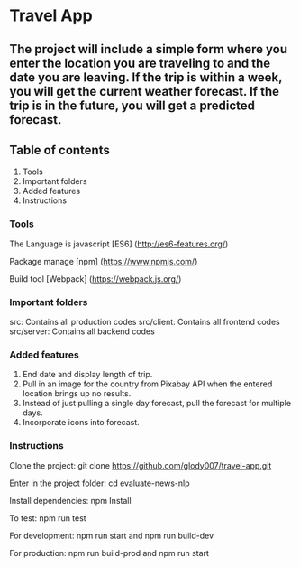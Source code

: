 # Travel App

## The project will include a simple form where you enter the location you are traveling to and the date you are leaving. If the trip is within a week, you will get the current weather forecast. If the trip is in the future, you will get a predicted forecast.

## Table of contents

1. Tools
2. Important folders
3. Added features
4. Instructions

### Tools

The Language is javascript [ES6] (http://es6-features.org/)

Package manage [npm] (https://www.npmjs.com/)

Build tool [Webpack] (https://webpack.js.org/)

### Important folders

src: Contains all production codes
src/client: Contains all frontend codes
src/server: Contains all backend codes

### Added features

1. End date and display length of trip.
2. Pull in an image for the country from Pixabay API when the entered location brings up no results.
3. Instead of just pulling a single day forecast, pull the forecast for multiple days.
4. Incorporate icons into forecast.

### Instructions

Clone the project: git clone https://github.com/glody007/travel-app.git

Enter in the project folder: cd evaluate-news-nlp

Install dependencies: npm Install

To test: npm run test

For development: npm run start and npm run build-dev

For production: npm run build-prod and npm run start 